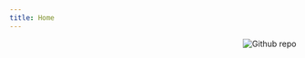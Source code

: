 ```yaml
---
title: Home
---
```


<!--[<img src="https://i.loli.net/2019/05/20/5ce26712d560d41699.png" style="max-width:15%;min-width:40px;float:right;" alt="Github repo" />](https://blog.mygoooosh.com)-->
[<img src="https://i.loli.net/2020/08/29/qJODMbizwA5gxKr.png" style="max-width:150%;min-width:40px;float:right;" alt="Github repo" />](https://blog.mygoooosh.com)
